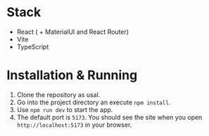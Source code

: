 # Stack
* React ( + MaterialUI and React Router)
* Vite
* TypeScript

# Installation & Running
1) Clone the repository as usal.
2) Go into the project directory an execute `npm install`.
3) Use `npm run dev` to start the app.
4) The default port is `5173`. You should see the site when you open `http://localhost:5173` in your browser.

